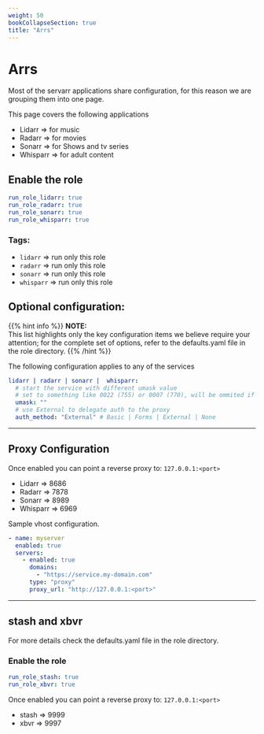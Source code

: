 ```yaml
---
weight: 50
bookCollapseSection: true
title: "Arrs"
---
```


# Arrs

Most of the servarr applications share configuration, for this reason we are grouping them into one page.

This page covers the following applications

* Lidarr => for music
* Radarr => for movies
* Sonarr => for Shows and tv series
* Whisparr => for adult content



## Enable the role
``` yaml
run_role_lidarr: true
run_role_radarr: true
run_role_sonarr: true
run_role_whisparr: true
```

### Tags:

* `lidarr` => run only this role
* `radarr` => run only this role
* `sonarr` => run only this role
* `whisparr` => run only this role

## Optional configuration: 

{{% hint info %}}
**NOTE:**  
This list highlights only the key configuration items we believe require your attention;
for the complete set of options, refer to the defaults.yaml file in the role directory.
{{% /hint %}}


The following configuration applies to any of the services
```yaml
lidarr | radarr | sonarr |  whisparr:
  # start the service with different umask value
  # set to something like 0022 (755) or 0007 (770), will be ommited if empty
  umask: ""
  # use External to delegate auth to the proxy
  auth_method: "External" # Basic | Forms | External | None

```
---
## Proxy Configuration

Once enabled you can point a reverse proxy to: `127.0.0.1:<port>`

* Lidarr => 8686
* Radarr => 7878
* Sonarr => 8989
* Whisparr => 6969




Sample vhost configuration.
```yaml
- name: myserver
  enabled: true
  servers:
    - enabled: true
      domains:
        - "https://service.my-domain.com"
      type: "proxy"
      proxy_url: "http://127.0.0.1:<port>"

```

--- 
## stash and xbvr

For more details check the defaults.yaml file in the role directory.

### Enable the role
``` yaml
run_role_stash: true
run_role_xbvr: true

```
Once enabled you can point a reverse proxy to: `127.0.0.1:<port>`

* stash => 9999
* xbvr => 9997

